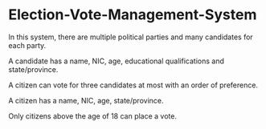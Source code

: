 # Election-Vote-Management-System

In this system, there are multiple political parties and many candidates for each party.

A candidate has a name, NIC, age, educational qualifications and state/province.

A citizen can vote for three candidates at most with an order of preference.

A citizen has a name, NIC, age, state/province. 

Only citizens above the age of 18 can place a vote. 
